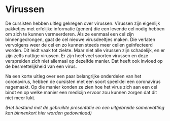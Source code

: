 # Virussen
De cursisten hebben uitleg gekregen over virussen. Virussen zijn eigenlijk pakketjes met erfelijke informatie (genen) die een levende cel nodig hebben om zich te kunnen vermeerderen. Als ze eenmaal een cel zijn binnengedrongen, gaat de cel nieuwe virusdeeltjes maken. Die verlaten vervolgens weer de cel en zo kunnen steeds meer cellen geïnfecteerd worden. Dit leidt vaak tot ziekte. Maar niet alle virussen zijn schadelijk, en er zijn zelfs nuttige virussen. Er zijn heel veel soorten virussen en deze verspreiden zich niet allemaal op dezelfde manier. Dat heeft ook invloed op de besmettelijkheid van een virus.

Na een korte uitleg over een paar belangrijke onderdelen van het coronavirus, hebben de cursisten met een soort speelklei een coronavirus nagemaakt. Op die manier konden ze zien hoe het virus zich aan een cel bindt en op welke manier een medicijn ervoor zou kunnen zorgen dat dit niet meer lukt.

*(Het bestand met de gebruikte presentatie en een uitgebreide samenvatting kan binnenkort hier worden gedownload)*
